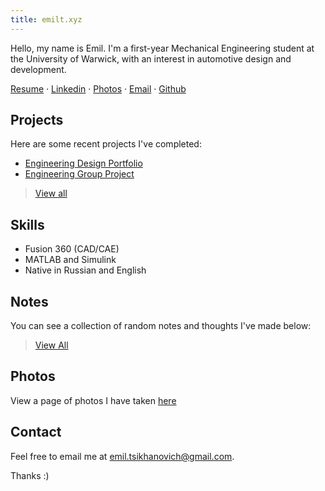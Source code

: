 ```yaml
---
title: emilt.xyz
---
```

Hello, my name is Emil. I'm a first-year Mechanical Engineering student at the University of Warwick, with an interest in automotive design and development.

[Resume](https://drive.google.com/file/d/1pToYvn9GSWlTPdeS1-IEGbN8qMc472RJ/view) ·  [Linkedin](https://www.linkedin.com/in/emil-tsikhanovich-8654031b0/) · [Photos](https://sites.google.com/view/emilphotos/home) · [Email](https://mailto:emil.tsikhanovich@gmail.com) · [Github](https://github.com/emiltsi/)

## Projects

Here are some recent projects I've completed:

- [Engineering Design Portfolio](emil/projects/Engineering%20Design%20Portfolio.md)
- [Engineering Group Project](emil/projects/Engineering%20Dragster%20Group%20Project.md)

>[View all](tags/projects)

## Skills 

- Fusion 360 (CAD/CAE)
- MATLAB and Simulink
- Native in Russian and English

## Notes

You can see a collection of random notes and thoughts I've made below:

>[View All](/emil)

## Photos

View a page of photos I have taken [here](https://sites.google.com/view/emilphotos/home)

## Contact

Feel free to email me at [emil.tsikhanovich@gmail.com](https://mailto:emil.tsikhanovich@gmail.com).

Thanks :)


